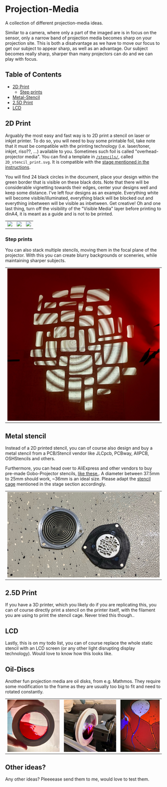 # Projection-Media

A collection of different projection-media ideas.

Similar to a camera, where only a part of the imaged are is in focus on the sensor, only a narrow band of projection media becomes sharp on your projection site. This is both a disatvantage as we have to move our focus to get our subject to appear sharp, as well as an advantage. Our subject becomes really sharp, sharper than many projectors can do and we can play with focus.

## Table of Contents

* [2D Print](#2d-print)
  * [Step prints](#step-prints)
* [Metal-Stencil](#metal-stencil)
* [2.5D Print](#2.5d-print)
* [LCD](#lcd)

## 2D Print

Arguably the most easy and fast way is to 2D print a stencil on laser or inkjet printer. To do so, you will need to buy some printable foil, take note that it must be compatible with the printing technology (i.e. laser/toner, inkjet, riso??, ...) available to you. Sometimes such foil is called "overhead-projector media". You can find a template in [`/stencils/`](/stencils/2D_stencil_print.svg), called `2D_stencil_print.svg`. It is compatible with the [stage mentioned in the instructions](https://github.com/Jana-Marie/ligra/blob/main/instructions.md#Stage).

You will find 24 black circles in the document, place your design within the green border that is visible on these black dots. Note that there will be considerable vignetting towards their edges, center your designs well and keep some distance. I've left four designs as an example. Everything white will become visible/illuminated, everything black will be blocked out and everything inbetween will be visible as inbetween. Get creative! Oh and one last thing, turn off the visibility of the "Visible Media" layer before printing to dinA4, it is meant as a guide and is not to be printed.

<table>
  <tbody>
    <tr>
      <td>
        <img src="/images/Screenshot from 2024-06-15 16-40-58.png"/>
      </td>
      <td>
        <img src="/images/Screenshot from 2024-06-15 16-41-32.png"/>
      </td>
      <td>
        <img src="/images/Screenshot from 2024-06-15 16-42-16.png"/>
      </td>
    </tr>
  </tbody>
</table>

### Step prints

You can also stack multiple stencils, moving them in the focal plane of the projector. With this you can create blurry backgrounds or sceneries, while maintaining sharper subjects.

<table>
  <tbody>
    <tr>
      <td>
        <img src="/images/0b2d5d8d6d914120.jpg"/>
      </td>
    </tr>
  </tbody>
</table>

## Metal stencil

Instead of a 2D printed stencil, you can of course also design and buy a metal stencil from a PCB/Stencil vendor like JLCpcb, PCBway, AllPCB, OSHStencils and others.

Furthermore, you can head over to AliExpress and other vendors to buy pre-made Gobo-Projector stencils, [like these.](https://www.aliexpress.com/item/1005004907991627.html). A diameter between 37.5mm to 25mm should work, ~36mm is an ideal size. Please adapt the [stencil cage](https://github.com/Jana-Marie/ligra/blob/main/instructions.md#Stage) mentioned in the stage section accordingly.

<table>
  <tbody>
    <tr>
      <td>
        <img src="/images/528b30a321972028.jpg"/>
      </td>
    </tr>
  </tbody>
</table>

## 2.5D Print

If you have a 3D printer, which you likely do if you are replicating this, you can of course directly print a stencil on the printer itself, with the filament you are using to print the stencil cage. Never tried this though..

## LCD

Lastly, this is on my todo list, you can of course replace the whole static stencil with an LCD screen (or any other light disrupting display technology). Would love to know how this looks like.

## Oil-Discs

Another fun projection media are oil disks, from e.g. Mathmos. They require some modification to the frame as they are usually too big to fit and need to rotated constantly.

<table>
  <tbody>
    <tr>
      <td>
        <img src="/images/263e70de6c5d269f.jpg"/>
      </td>
      <td>
        <img src="/images/11bd2950d9579037.jpg"/>
      </td>
      <td>
        <img src="/images/da240891a95fc2dd.jpg"/>
      </td>
    </tr>
  </tbody>
</table>

## Other ideas?

Any other ideas? Pleeeease send them to me, would love to test them.